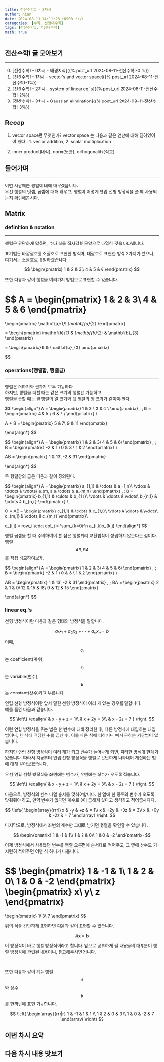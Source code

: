 ```yaml
---
title: 전산수학I - 2차시
author: nian
date: 2024-08-11 14:11:23 +0900 ////
categories: [수학, 선형대수학]
tags: [전산수학I, 선형대수학]
math: true
---
```


## 전산수학I 글 모아보기
***
  0. [전산수학I - 0차시 - 배경지식]({% post_url 2024-08-11-전산수학I-0 %})
  1. [전산수학I - 1차시 - vector's and vector space]({% post_url 2024-08-11-전산수학I-1%})
  2. [전산수학I - 2차시 - system of linear eq.'s]({% post_url 2024-08-11-전산수학I-2%})
  3. [전산수학I - 3차시 - Gaussian elimination]({% post_url 2024-08-11-전산수학I-3%})

## Recap
1. vector space란 무엇인가?
  vector space 는 다음과 같은 연산에 대해 닫혀있어야 한다 : 1. vector addition, 2. scalar multiplication

2. inner product(내적), norm(노름), orthogonality(직교)

## 들어가며
___
이번 시간에는 행렬에 대해 배우겠습니다.<br>
우선 행렬의 덧셈, 곱셈에 대해 배우고, 행렬이 어떻게 연립 선형 방정식을 풀 때 사용되는지 확인해봅시다.


## Matrix
### definition & notation
___
행렬은 간단하게 말하면, 수나 식을 직사각형 모양으로 나열한 것을 나타냅니다.

표기법은 바깥괄호를 소괄호로 표현한 방식과, 대괄호로 표현한 방식 2가지가 있으나, 여기서는 소괄호로 통일하겠습니다.

$$
\begin{pmatrix}
1 & 2 & 3\\
4 & 5 & 6
\end{pmatrix}
$$


또한 다음과 같이 행렬을 여러가지 방법으로 표현할 수 있습니다.

$$
A =
\begin{pmatrix}
  1 & 2 & 3\\
  4 & 5 & 6
\end{pmatrix}
=
\begin{pmatrix}
  \mathbf{a}_{1}\\
  \mathbf{a}_{2}
\end{pmatrix}

= 
\begin{pmatrix}
  \mathbf{b}_{1} & \mathbf{b}_{2} & \mathbf{b}_{3}
\end{pmatrix}

=
\begin{pmatrix}
  B & \mathbf{b}_{3}
\end{pmatrix}

$$

### operations(행렬합, 행렬곱)
___

행렬은 더하기와 곱하기 모두 가능하다. <br>
하지만, 행렬을 더할 때는 같은 크기의 행렬만 가능하고,<br>
행렬을 곱할 때는 앞 행렬의 열 크기와 뒷 행렬의 행 크기가 같아야 한다.

$$
\begin{align*}
  A =
  \begin{pmatrix}
    1 & 2 \\
    3 & 4 \\
  \end{pmatrix}
  , \; B =
  \begin{pmatrix}
    4 & 5 \\
    6 & 7 \\
  \end{pmatrix} \\

  A + B = 
  \begin{pmatrix}
    5 & 7\\
    9 & 11
  \end{pmatrix}

\end{align*}
$$

$$
\begin{align*}
  A =
  \begin{pmatrix}
    1 & 2 & 3\\
    4 & 5 & 6\\
  \end{pmatrix}
  , \; B =
  \begin{pmatrix}
    -2 & 1 \\
    0 & 3 \\
    1 & 2
  \end{pmatrix} \\

  AB = 
  \begin{pmatrix}
    1 & 13\\
    -2 & 31
  \end{pmatrix}

\end{align*}
$$

두 행렬간의 곱은 다음과 같이 정의된다.

$$
\begin{align*}
  A =
  \begin{pmatrix}
    a_{1,1} & \cdots & a_{1,n}\\
    \vdots & \ddots & \vdots\\
    a_{m,1} & \cdots & a_{m,n}
  \end{pmatrix}
  , \; B =
  \begin{pmatrix}
    b_{1,1} & \cdots & b_{1,r}\\
    \vdots & \ddots & \vdots\\
    b_{n,1} & \cdots & b_{n,r}
  \end{pmatrix} \\

  C = AB = 
  \begin{pmatrix}
    c_{1,1} & \cdots & c_{1,r}\\
    \vdots & \ddots & \vdots\\
    c_{m,1} & \cdots & c_{m,r}
  \end{pmatrix}\\

  c_{i,j} = row_i \cdot col_j = \sum_{k=0}^n a_{i,k}b_{k,j}
\end{align*}
$$




행렬 곱셈을 할 때 주의하여야 할 점은 행렬끼리 교환법칙이 성립하지 않는다는 점이다.
행렬 $$AB, BA$$ 를 직접 비교하여보자.


$$
\begin{align*}
  A =
  \begin{pmatrix}
    1 & 2 & 3\\
    4 & 5 & 6\\
  \end{pmatrix}
  , \; B =
  \begin{pmatrix}
    -2 & 1 \\
    0 & 3 \\
    1 & 2
  \end{pmatrix} \\

  AB = 
  \begin{pmatrix}
    1 & 13\\
    -2 & 31
  \end{pmatrix}
  , \; BA = 
  \begin{pmatrix}
    2 & 1 & 0\\
    12 & 15 & 18\\
    9 & 12 & 15
  \end{pmatrix}

\end{align*}
$$


### linear eq.'s

선형 방정식이란 다음과 같은 형태의 방정식을 말합니다.

$$
a_1x_1 + a_2x_2 + \cdots + a_nx_n = b
$$

이때, $$a_i$$ 는 coefficient(계수), $$x_i$$ 는 variable(변수), $$b$$ 는 constant(상수)라고 부릅니다.

연립 선형 방정식이란 앞서 말한 선형 방정식이 여러 개 있는 경우를 말합니다.<br>
예를 들면 다음과 같습니다.

$$
\left\{
  \eqalign{
    & x - y + z = 1\\
    & x + 2y = 3\\
    & x - 2z = 7
  }
\right.
$$

이런 연립 방정식을 푸는 법은 한 변수에 대해 정리한 후, 다른 방정식에 대입하는 대입법이나, 한 식에 적당한 수를 곱한 후, 이를 다른 식에 더하거나 빼서 구하는 가감법이 있습니다.

하지만 연립 선형 방정식이 여러 개가 되고 변수가 늘어나게 되면, 이러한 방식에 한계가 있습니다.
따라서 지금부터 연립 선형 방정식을 행렬로 간단하게 나타내어 계산하는 법에 대해 알아보겠습니다.


우선 연립 선형 방정식을 좌변에는 변수가, 우변에는 상수가 오도록 적습니다.

$$
\left\{
  \eqalign{
    & x - y + z = 1\\
    & x + 2y = 3\\
    & x - 2z = 7
  }
\right.
$$

다음으로, 방정식의 변수 나열 순서를 맞춰야합니다. 한 열에 한 종류의 변수가 오도록 맞춰줘야 하고, 만약 변수가 없다면 계수로 0이 곱해져 있다고 생각하고 적어줍시다다.

$$
\left\{
  \begin{array}{rrrl}
    x & -y & +z & = 1\\
    x & +2y & +0z & = 3\\
    x & +0y & -2z & = 7
  \end{array}
\right.
$$


마지막으로, 방정식에서 좌변의 계수만 그대로 남기면 행렬을 확인할 수 있습니다.

$$
\begin{pmatrix}
  1 & -1 & 1\\
  1 & 2 & 0\\
  1 & 0 & -2
\end{pmatrix}
$$

이제 방정식에서 사용했던 변수를 행렬 오른편에 순서대로 적어주고, 그 옆에 상수도 가지런히 적어주면 어떤 식 하나가 나옵니다.

$$
\begin{pmatrix}
  1 & -1 & 1\\
  1 & 2 & 0\\
  1 & 0 & -2
\end{pmatrix}
\begin{pmatrix}
  x\\
  y\\
  z
\end{pmatrix}
=
\begin{pmatrix}
  1\\
  3\\
  7
\end{pmatrix}
$$

위의 식을 간단하게 표현하면 다음과 같이 표현할 수 있습니다.

$$
A\mathbf{x} = \mathbf{b}
$$

이 방정식이 바로 행렬 방정식이라고 합니다. 앞으로 공부하게 될 내용들의 대부분이 행렬 방정식에 관련된 내용이니, 참고해주시면 됩니다.

<br>

또한 다음과 같이 계수 행렬 $$A$$와 상수 $$b$$ 를 한꺼번에 표현 가능합니다.

$$
\left(
\begin{array}{rrr|r}
  1 & -1 & 1 & 1 \\
  1 & 2 & 0 & 3 \\
  1 & 0 & -2 & 7
\end{array}
\right)
$$

## 이번 차시 요약

## 다음 차시 내용 맛보기